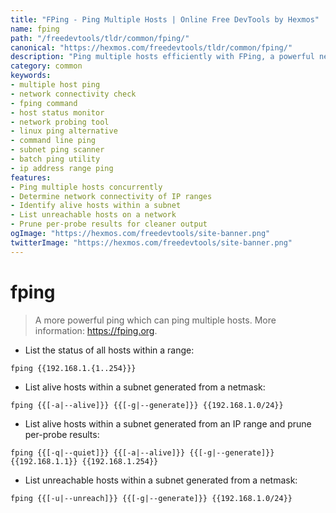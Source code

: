 ```yaml
---
title: "FPing - Ping Multiple Hosts | Online Free DevTools by Hexmos"
name: fping
path: "/freedevtools/tldr/common/fping/"
canonical: "https://hexmos.com/freedevtools/tldr/common/fping/"
description: "Ping multiple hosts efficiently with FPing, a powerful network probing tool. Check network connectivity and monitor host status quickly. Free online tool, no registration required."
category: common
keywords:
- multiple host ping
- network connectivity check
- fping command
- host status monitor
- network probing tool
- linux ping alternative
- command line ping
- subnet ping scanner
- batch ping utility
- ip address range ping
features:
- Ping multiple hosts concurrently
- Determine network connectivity of IP ranges
- Identify alive hosts within a subnet
- List unreachable hosts on a network
- Prune per-probe results for cleaner output
ogImage: "https://hexmos.com/freedevtools/site-banner.png"
twitterImage: "https://hexmos.com/freedevtools/site-banner.png"
---
```


# fping

> A more powerful ping which can ping multiple hosts.
> More information: <https://fping.org>.

- List the status of all hosts within a range:

`fping {{192.168.1.{1..254}}}`

- List alive hosts within a subnet generated from a netmask:

`fping {{[-a|--alive]}} {{[-g|--generate]}} {{192.168.1.0/24}}`

- List alive hosts within a subnet generated from an IP range and prune per-probe results:

`fping {{[-q|--quiet]}} {{[-a|--alive]}} {{[-g|--generate]}} {{192.168.1.1}} {{192.168.1.254}}`

- List unreachable hosts within a subnet generated from a netmask:

`fping {{[-u|--unreach]}} {{[-g|--generate]}} {{192.168.1.0/24}}`
